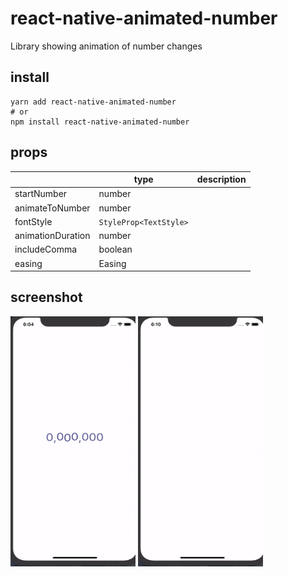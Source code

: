  # react-native-animated-number

 Library showing animation of number changes

 ## install 
 ```shell
 yarn add react-native-animated-number
 # or 
 npm install react-native-animated-number
 ```

 ## props 
 |                   | type                  | description |
|-------------------|------------------------|-------------|
| startNumber       | number                 |             |
| animateToNumber   | number                 |             |
| fontStyle         | `StyleProp<TextStyle>` |             |
| animationDuration | number                 |             |
| includeComma      | boolean                |             |
| easing            | Easing                 |             |

 ## screenshot

 <img src="./images/1.gif" width="200" height="400"/> <img src="./images/2.gif" width="200" height="400"/>
